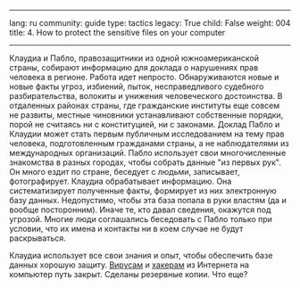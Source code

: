 

---

lang: ru
community: guide
type: tactics
legacy: True
child: False
weight: 004
title: 4. How to protect the sensitive files on your computer

---

Клаудиа и Пабло, правозащитники из одной южноамериканской страны,
собирают информацию для доклада о нарушениях прав человека в регионе.
Работа идет непросто. Обнаруживаются новые и новые факты угроз,
избиений, пыток, несправедливого судебного разбирательства, волокиты и
унижения человеческого достоинства. В отдаленных районах страны, где
гражданские институты еще совсем не развиты, местные чиновники
устанавливают собственные порядки, порой не считаясь ни с конституцией,
ни с законами. Доклад Пабло и Клаудии может стать первым публичным
исследованием на тему прав человека, подготовленным гражданами страны,
а не наблюдателями из международных организаций. Пабло использует свои
многочисленные знакомства в разных городах, чтобы собрать данные &quot;из
первых рук&quot;. Он много ездит по стране, беседует с людьми, записывает,
фотографирует. Клаудиа обрабатывает информацию. Она систематизирует
полученные факты, формирует из них электронную базу данных.
Недопустимо, чтобы эта база попала в руки властям (да и вообще
посторонним). Иначе те, кто давал сведения, окажутся под угрозой.
Многие люди соглашались беседовать с Пабло только при условии, что их
имена и контакты ни в коем случае не будут раскрываться.

Клаудиа использует все свои знания и опыт, чтобы обеспечить базе
данных хорошую защиту. [Вирусам](/ru/glossary#Virus) и [хакерам](/ru/glossary#Hacker) из Интернета на компьютер путь закрыт. Сделаны резервные копии. Что еще?


